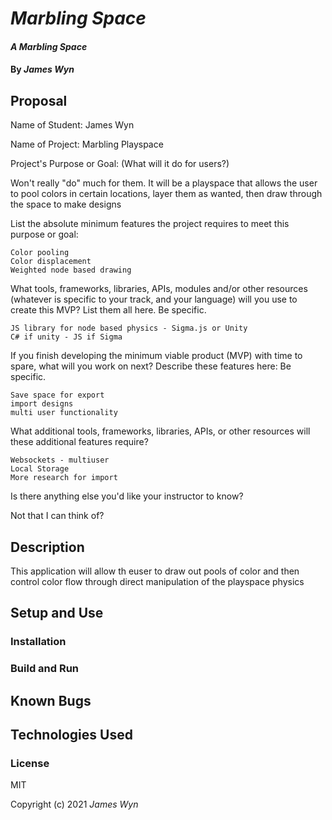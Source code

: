 # _Marbling Space_

#### _A Marbling Space_

#### By _James Wyn_

## Proposal

Name of Student:  James Wyn

Name of Project: Marbling Playspace

Project's Purpose or Goal: (What will it do for users?)

Won't really "do" much for them.  It will be a playspace that allows the user to pool colors in certain locations, layer them as wanted, then draw through the space to make designs

List the absolute minimum features the project requires to meet this purpose or goal:

    Color pooling
    Color displacement
    Weighted node based drawing

What tools, frameworks, libraries, APIs, modules and/or other resources (whatever is specific to your track, and your language) will you use to create this MVP? List them all here. Be specific.

    JS library for node based physics - Sigma.js or Unity
    C# if unity - JS if Sigma

If you finish developing the minimum viable product (MVP) with time to spare, what will you work on next? Describe these features here: Be specific.

    Save space for export
    import designs
    multi user functionality

What additional tools, frameworks, libraries, APIs, or other resources will these additional features require?

    Websockets - multiuser
    Local Storage
    More research for import

Is there anything else you'd like your instructor to know?

Not that I can think of?


## Description

This application will allow th euser to draw out pools of color and then control color flow through direct manipulation of the playspace physics

## Setup and Use


### Installation


### Build and Run


## Known Bugs


## Technologies Used


### License

MIT

Copyright (c) 2021 _James Wyn_